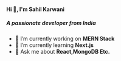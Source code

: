 ####                              Hi 👋, I'm Sahil Karwani
#####                           A passionate developer from India

- 🔭 I’m currently working on **MERN Stack**
- 🌱 I’m currently learning **Next.js**
- 💬 Ask me about **React,MongoDB Etc.**

  
